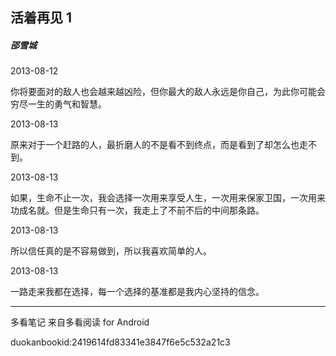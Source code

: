 ## 活着再见 1

##### 邵雪城

  

2013-08-12

你将要面对的敌人也会越来越凶险，但你最大的敌人永远是你自己，为此你可能会穷尽一生的勇气和智慧。

  

2013-08-13

原来对于一个赶路的人，最折磨人的不是看不到终点，而是看到了却怎么也走不到。

  

2013-08-13

如果，生命不止一次，我会选择一次用来享受人生，一次用来保家卫国，一次用来功成名就。但是生命只有一次，我走上了不前不后的中间那条路。

  

2013-08-13

所以信任真的是不容易做到，所以我喜欢简单的人。

  

2013-08-13

一路走来我都在选择，每一个选择的基准都是我内心坚持的信念。

* * *

多看笔记 来自多看阅读 for Android

duokanbookid:2419614fd83341e3847f6e5c532a21c3

